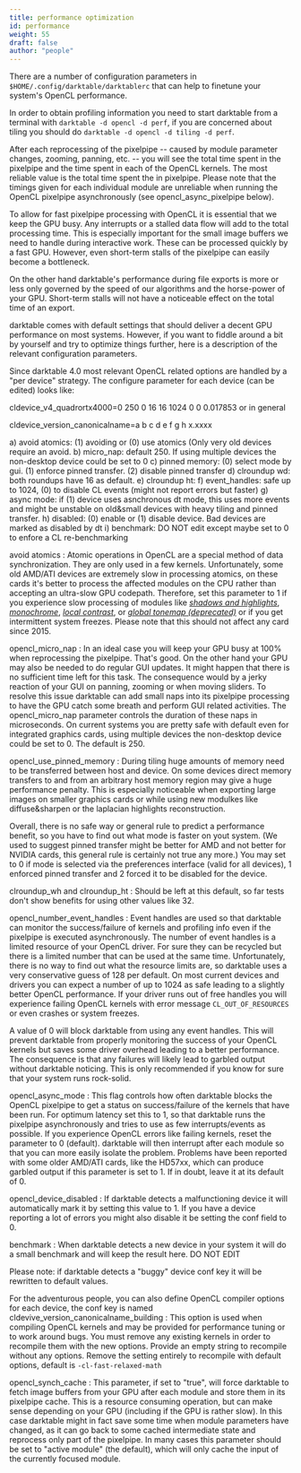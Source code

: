 ```yaml
---
title: performance optimization
id: performance
weight: 55
draft: false
author: "people"
---
```


There are a number of configuration parameters in `$HOME/.config/darktable/darktablerc` that can help to finetune your system's OpenCL performance.

In order to obtain profiling information you need to start darktable from a terminal with `darktable -d opencl -d perf`, if you are concerned about tiling you should do `darktable -d opencl -d tiling -d perf`.

After each reprocessing of the pixelpipe -- caused by module parameter changes, zooming, panning, etc. -- you will see the total time spent in the pixelpipe and the time spent in each of the OpenCL kernels. The most reliable value is the total time spent the in pixelpipe. Please note that the timings given for each individual module are unreliable when running the OpenCL pixelpipe asynchronously (see opencl\_async\_pixelpipe below).

To allow for fast pixelpipe processing with OpenCL it is essential that we keep the GPU busy. Any interrupts or a stalled data flow will add to the total processing time. This is especially important for the small image buffers we need to handle during interactive work. These can be processed quickly by a fast GPU. However, even short-term stalls of the pixelpipe can easily become a bottleneck.

On the other hand darktable's performance during file exports is more or less only governed by the speed of our algorithms and the horse-power of your GPU. Short-term stalls will not have a noticeable effect on the total time of an export.

darktable comes with default settings that should deliver a decent GPU performance on most systems. However, if you want to fiddle around a bit by yourself and try to optimize things further, here is a description of the relevant configuration parameters.

Since darktable 4.0 most relevant OpenCL related options are handled by a "per device" strategy. The configure parameter for each device (can be edited) looks like:

cldevice_v4_quadrortx4000=0 250 0 16 16 1024 0 0 0.017853 or in general

cldevice_version_canonicalname=a b c d e f g h x.xxxx

 a) avoid atomics:  (1) avoiding or (0) use atomics (Only very old devices require an avoid.
 b) micro_nap:      default 250. If using multiple devices the non-desktop device could be set to 0
 c) pinned memory:  (0) select mode by gui. (1) enforce pinned transfer. (2) disable pinned transfer
 d) clroundup wd:   both roundups have 16 as default.
 e) clroundup ht:
 f) event_handles:  safe up to 1024, (0) to disable CL events (might not report errors but faster)
 g) async mode:     if (1) device uses asnchronous dt mode, this uses more events and might be
                    unstable on old&small devices with heavy tiling and pinned transfer.
 h) disabled:       (0) enable or (1) disable device. Bad devices are marked as disabled by dt
 i) benchmark:      DO NOT edit except maybe set to 0 to enfore a CL re-benchmarking

avoid atomics
: Atomic operations in OpenCL are a special method of data synchronization. They are only used in a few kernels. Unfortunately, some old AMD/ATI devices are extremely slow in processing atomics, on these cards it's better to process the affected modules on the CPU rather than accepting an ultra-slow GPU codepath. Therefore, set this parameter to 1 if you experience slow processing of modules like [_shadows and highlights_](../../module-reference/processing-modules/shadows-and-highlights.md), [_monochrome_](../../module-reference/processing-modules/monochrome.md), [_local contrast_](../../module-reference/processing-modules/local-contrast), or [_global tonemap (deprecated)_](../../module-reference/processing-modules/global-tonemap) or if you get intermittent system freezes. Please note that this should not affect any card since 2015.

opencl\_micro\_nap
: In an ideal case you will keep your GPU busy at 100% when reprocessing the pixelpipe. That's good. On the other hand your GPU may also be needed to do regular GUI updates. It might happen that there is no sufficient time left for this task. The consequence would by a jerky reaction of your GUI on panning, zooming or when moving sliders. To resolve this issue darktable can add small naps into its pixelpipe processing to have the GPU catch some breath and perform GUI related activities. The opencl\_micro\_nap parameter controls the duration of these naps in microseconds. On current systems you are pretty safe with default even for integrated graphics cards, using multiple devices the non-desktop device could be set to 0. The default is 250.

opencl\_use\_pinned\_memory
: During tiling huge amounts of memory need to be transferred between host and device. On some devices direct memory transfers to and from an arbitrary host memory region may give a huge performance penalty. This is especially noticeable when exporting large images on smaller graphics cards or while using new modulkes like diffuse&sharpen or the laplacian highlights reconstruction. 

Overall, there is no safe way or general rule to predict a performance benefit, so you have to find out what mode is faster on yout system. (We used to suggest pinned transfer might be better for AMD and not better for NVIDIA cards, this general rule is certainly not true any more.) You may set to 0 if mode is selected via the preferences interface (valid for all devices), 1 enforced pinned transfer and 2 forced it to be disabled for the device.

clroundup\_wh and clroundup\_ht
: Should be left at this default, so far tests don't show benefits for using other values like 32.

opencl\_number\_event\_handles
: Event handles are used so that darktable can monitor the success/failure of kernels and profiling info even if the pixelpipe is executed asynchronously. The number of event handles is a limited resource of your OpenCL driver. For sure they can be recycled but there is a limited number that can be used at the same time. Unfortunately, there is no way to find out what the resource limits are, so darktable uses a very conservative guess of 128 per default. On most current devices and drivers you can expect a number of up to 1024 as safe leading to a slightly better OpenCL performance. If your driver runs out of free handles you will experience failing OpenCL kernels with error message `CL_OUT_OF_RESOURCES` or even crashes or system freezes.

A value of 0 will block darktable from using any event handles. This will prevent darktable from properly monitoring the success of your OpenCL kernels but saves some driver overhead leading to a better performance. The consequence is that any failures will likely lead to garbled output without darktable noticing. This is only recommended if you know for sure that your system runs rock-solid.

opencl\_async\_mode
: This flag controls how often darktable blocks the OpenCL pixelpipe to get a status on success/failure of the kernels that have been run. For optimum latency set this to 1, so that darktable runs the pixelpipe asynchronously and tries to use as few interrupts/events as possible. If you experience OpenCL errors like failing kernels, reset the parameter to 0 (default). darktable will then interrupt after each module so that you can more easily isolate the problem. Problems have been reported with some older AMD/ATI cards, like the HD57xx, which can produce garbled output if this parameter is set to 1. If in doubt, leave it at its default of 0.

opencl_device_disabled
: If darktable detects a malfunctioning device it will automatically mark it by setting this value to 1. If you have a device reporting a lot of errors you might also disable it be setting the conf field to 0.

benchmark
: When darktable detects a new device in your system it will do a small benchmark and will keep the result here. DO NOT EDIT

Please note: if darktable detects a "buggy" device conf key it will be rewritten to default values.

For the adventurous people, you can also define OpenCL compiler options for each device, the conf key is named
cldevive_version_canonicalname_building
: This option is used when compiling OpenCL kernels and may be provided for performance tuning or to work around bugs. You must remove any existing kernels in order to recompile them with the new options. Provide an empty string to recompile without any options. Remove the setting entirely to recompile with default options, default is `-cl-fast-relaxed-math`


opencl\_synch\_cache
: This parameter, if set to "true", will force darktable to fetch image buffers from your GPU after each module and store them in its pixelpipe cache. This is a resource consuming operation, but can make sense depending on your GPU (including if the GPU is rather slow). In this case darktable might in fact save some time when module parameters have changed, as it can go back to some cached intermediate state and reprocess only part of the pixelpipe. In many cases this parameter should be set to "active module" (the default), which will only cache the input of the currently focused module.

